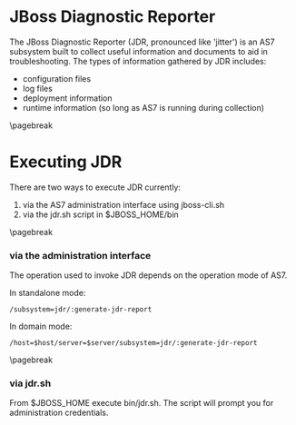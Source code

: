 # JBoss Diagnostic Reporter

The JBoss Diagnostic Reporter (JDR, pronounced like 'jitter') is an AS7 subsystem built to collect useful information and documents to aid in troubleshooting. The types of information gathered by JDR includes:

* configuration files
* log files
* deployment information
* runtime information (so long as AS7 is running during collection)

\pagebreak

# Executing JDR

There are two ways to execute JDR currently:

1. via the AS7 administration interface using jboss-cli.sh
2. via the jdr.sh script in $JBOSS_HOME/bin

\pagebreak

### via the administration interface

The operation used to invoke JDR depends on the operation mode of AS7.

In standalone mode:

    /subsystem=jdr/:generate-jdr-report

In domain mode:

    /host=$host/server=$server/subsystem=jdr/:generate-jdr-report

\pagebreak

### via jdr.sh

From $JBOSS_HOME execute bin/jdr.sh. The script will prompt you for administration credentials.
